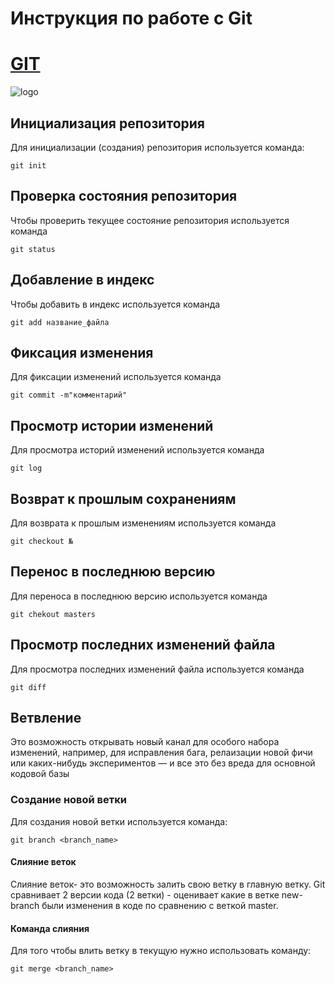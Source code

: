 # **Инструкция по работе с Git**

# [GIT](https://git-scm.com/)

![logo](Git.svg)

## Инициализация репозитория

Для инициализации (создания) репозитория используется команда:

    git init

## Проверка состояния репозитория

Чтобы проверить текущее состояние репозитория используется команда 

    git status

## Добавление в индекс

Чтобы добавить в индекс используется команда 

    git add название_файла

## Фиксация изменения

Для фиксации изменений используется команда

    git commit -m"комментарий"

## Просмотр истории изменений
Для просмотра историй изменений используется команда

    git log

## Возврат к прошлым сохранениям
Для возврата к прошлым изменениям используется команда

    git checkout №

## Перенос в последнюю версию
Для переноса в последнюю версию используется команда

    git chekout masters

 ##  Просмотр последних изменений файла
 Для просмотра последних изменений файла используется команда

    git diff

## Ветвление

Это возможность открывать новый канал для особого набора изменений, например, для исправления бага, релаизации новой фичи или каких-нибудь экспериментов — и все это без вреда для основной кодовой базы

### Создание новой ветки

Для создания новой ветки используется команда:

    git branch <branch_name>

#### Слияние веток

Слияние веток- это возможность залить свою ветку в главную ветку. Git сравнивает 2 версии кода (2 ветки) - оценивает какие в ветке new-branch были изменения в коде по сравнению с веткой master.


#### Команда слияния

Для того чтобы влить ветку в текущую нужно использовать команду:

    git merge <branch_name>
    
